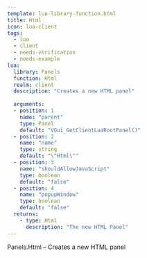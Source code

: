 ```yaml
---
template: lua-library-function.html
title: Html
icon: lua-client
tags:
  - lua
  - client
  - needs-verification
  - needs-example
lua:
  library: Panels
  function: Html
  realm: client
  description: "Creates a new HTML panel"
  
  arguments:
  - position: 1
    name: "parent"
    type: Panel
    default: "VGui_GetClientLuaRootPanel()"
  - position: 2
    name: "name"
    type: string
    default: "\"Html\""
  - position: 3
    name: "shouldAllowJavaScript"
    type: boolean
    default: "false"
  - position: 4
    name: "popupWindow"
    type: boolean
    default: "false"
  returns:
    - type: Html
      description: "The new HTML Panel"
---
```


<div class="lua__search__keywords">
Panels.Html &#x2013; Creates a new HTML panel
</div>

